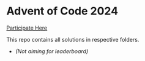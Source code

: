 # Advent of Code 2024
[Participate Here](https://adventofcode.com/2024)

This repo contains all solutions in respective folders.

- _(Not aiming for leaderboard)_
